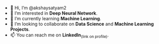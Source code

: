 - 👋 Hi, I’m @akshaysatyam2
- 👀 I’m interested in **Deep Neural Network**.
- 🌱 I’m currently learning **Machine Learning**.
- 💞️ I’m looking to collaborate on **Data Science** and **Machine Learning Projects**.
- 📫 You can reach me on **LinkedIn**<sub>(link on profile)</sub>.

<!---
akshaysatyam2/akshaysatyam2 is a ✨ special ✨ repository because its `README.md` (this file) appears on your GitHub profile.
You can click the Preview link to take a look at your changes.
--->

